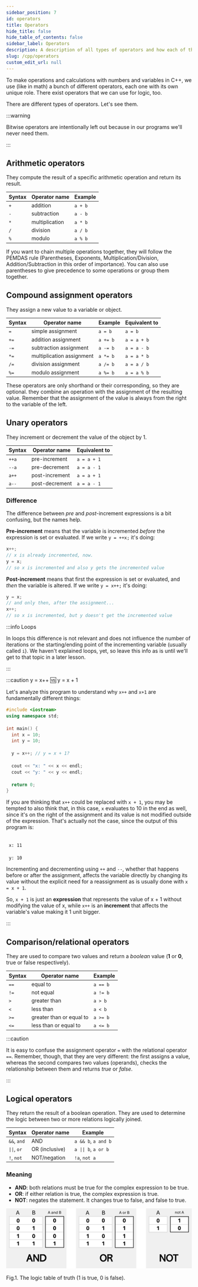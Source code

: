 ```yaml
---
sidebar_position: 7
id: operators
title: Operators
hide_title: false
hide_table_of_contents: false
sidebar_label: Operators
description: A description of all types of operators and how each of them works.
slug: /cpp/operators
custom_edit_url: null
---
```



To make operations and calculations with numbers and variables in C++, we use (like in math) a 
bunch of different operators, each one with its own unique role. There exist operators that 
we can use for logic, too.

There are different types of operators. Let's see them.

:::warning

Bitwise operators are intentionally left out because in our programs we'll never need them.

:::


## Arithmetic operators
They compute the result of a specific arithmetic operation and return its result.

| Syntax | Operator name  | Example |
|--------|----------------|---------|
| `+`    | addition       | `a + b` |
| `-`    | subtraction    | `a - b` |
| `*`    | multiplication | `a * b` |
| `/`    | division       | `a / b` |
| `%`    | modulo         | `a % b` |

If you want to chain multiple operations together, they will follow the PEMDAS rule (Parentheses, 
Exponents, Multiplication/Division, Addition/Subtraction in this order of importance). You can 
also use parentheses to give precedence to some operations or group them together.

## Compound assignment operators
They assign a new value to a variable or object.

| Syntax | Operator name             | Example  | Equivalent to  |
|--------|---------------------------|----------|----------------|
| `=`    | simple assignment         | `a = b`  | `a = b`        |
| `+=`   | addition assignment       | `a += b` | `a = a + b`    |
| `-=`   | subtraction assignment    | `a -= b` | `a = a - b`    |
| `*=`   | multiplication assignment | `a *= b` | `a = a * b`    |
| `/=`   | division assignment       | `a /= b` | `a = a / b`    |
| `%=`   | modulo assignment         | `a %= b` | `a = a % b`    |

These operators are only shorthand or their corresponding, so they are optional. they combine 
an operation with the assignment of the resulting value.
Remember that the assignment of the value is always from the right to the variable of the left.

## Unary operators
They increment or decrement the value of the object by 1.

| Syntax | Operator name  | Equivalent to  |
|--------|----------------|----------------|
| `++a`  | pre-increment  | `a = a + 1`    |
| `--a`  | pre-decrement  | `a = a - 1`    |
| `a++`  | post-increment | `a = a + 1`    |
| `a--`  | post-decrement | `a = a - 1`    |

### Difference

The difference between *pre* and *post*-increment expressions is a bit confusing, but the names 
help. 

**Pre-increment** means that the variable is incremented *before* the expression is set or evaluated. 
If we write `y = ++x;` it's doing:
```cpp
x++;
// x is already incremented, now.
y = x;
// so x is incremented and also y gets the incremented value
```

**Post-increment** means that first the expression is set or evaluated, and *then* the variable is altered. 
If we write `y = x++;` it's doing:
```cpp
y = x;
// and only then, after the assignment...
x++;
// so x is incremented, but y doesn't get the incremented value
```

:::info Loops

In loops this difference is not relevant and does not influence the number of iterations or the 
starting/ending point of the incrementing variable (usually called `i`). We haven't explained 
loops, yet, so leave this info as is until we'll get to that topic in a later lesson.

:::

:::caution y = x++ 🆚 y = x + 1

Let's analyze this program to understand why `x++` and `x+1` are fundamentally different things: 

```cpp {8}
#include <iostream>
using namespace std;

int main() {
  int x = 10;
  int y = 10;

  y = x++; // y = x + 1?

  cout << "x: " << x << endl;
  cout << "y: " << y << endl;

  return 0;
}
```

If you are thinking that `x++` could be replaced with `x + 1`, you may be tempted to also think that, in this case, `x` evaluates to 10 in the end as well, since it's on the right of the assignment and its value is not modified outside of the expression. That's actually not the case, since the output of this program is:

<div class="output">
<code class="output">
 x: 11<br/>
 y: 10
</code>
</div>

Incrementing and decrementing using `++` and `--`, whether that happens before or after the assignment, affects the variable directly by changing its value without the explicit need for a reassignment as is usually done with `x = x + 1`.

So, `x + 1` is just an **expression** that represents the value of x + 1 without modifying the value of x, while `x++` is an **increment** that affects the variable's value making it 1 unit bigger.

:::

## Comparison/relational operators
They are used to compare two values and return a *boolean* value (**1** or **0**, true or false 
respectively).

| Syntax | Operator name            | Example  |
|--------|--------------------------|----------|
| `==`   | equal to                 | `a == b` |
| `!=`   | not equal                | `a != b` |
| `>`    | greater than             | `a > b`  |
| `<`    | less than                | `a < b`  |
| `>=`   | greater than or equal to | `a >= b` |
| `<=`   | less than or equal to    | `a <= b` |

:::caution

It is easy to confuse the assignment operator `=` with the relational operator `==`. Remember, 
though, that they are very different: the first assigns a value, whereas the second compares two 
values (operands), checks the relationship between them and returns *true* or *false*.

:::

## Logical operators
They return the result of a boolean operation. They are used to determine the logic between 
two or more relations logically joined.

<!--
| Syntax      | Operator name  | Example             |
|-------------|----------------|---------------------|
| `&&`, `and` | AND            | `a && b`, `a and b` |
| `||`, `or`  | OR (inclusive) | `a || b`, `a or b`  |
| `!`, `not`  | NOT/negation   | `!a`, `not a`       | 
-->


<table class="tg">
<thead>
  <tr>
    <th class="tg-0lax">Syntax</th>
    <th class="tg-0pky">Operator name</th>
    <th class="tg-0pky">Example</th>
  </tr>
</thead>
<tbody>
  <tr>
    <td class="tg-0lax"><code>&amp;&amp;</code>, <code>and</code></td>
    <td class="tg-0pky">AND</td>
    <td class="tg-0pky"><code>a &amp;&amp; b</code>, <code>a and b</code></td>
  </tr>
  <tr>
    <td class="tg-0lax"><code>||</code>, <code>or</code></td>
    <td class="tg-0pky">OR (inclusive)</td>
    <td class="tg-0pky"><code>a || b</code>, <code>a or b</code></td>
  </tr>
  <tr>
    <td class="tg-0lax"><code>!</code>, <code>not</code></td>
    <td class="tg-0pky">NOT/negation</td>
    <td class="tg-0pky"><code>!a</code>, <code>not a</code></td>
  </tr>
</tbody>
</table>

### Meaning
- **AND**: both relations must be true for the complex expression to be true.
- **OR**: if either relation is true, the complex expression is true.
- **NOT**: negates the statement. It changes true to false, and false to true.

![Variable declaration](./assets/and-or-not.svg)
<figcaption>Fig.1. The logic table of truth (1 is true, 0 is false).</figcaption>